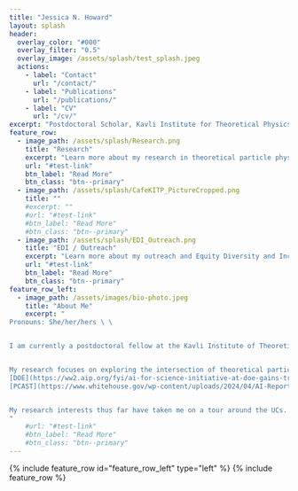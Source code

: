 ```yaml
---
title: "Jessica N. Howard"
layout: splash
header:
  overlay_color: "#000"
  overlay_filter: "0.5"
  overlay_image: /assets/splash/test_splash.jpeg
  actions:
    - label: "Contact"
      url: "/contact/"
    - label: "Publications"
      url: "/publications/"
    - label: "CV"
      url: "/cv/"
excerpt: "Postdoctoral Scholar, Kavli Institute for Theoretical Physics"
feature_row:
  - image_path: /assets/splash/Research.png
    title: "Research"
    excerpt: "Learn more about my research in theoretical particle physics and machine learning."
    url: "#test-link"
    btn_label: "Read More"
    btn_class: "btn--primary"
  - image_path: /assets/splash/CafeKITP_PictureCropped.png
    title: ""
    #excerpt: ""
    #url: "#test-link"
    #btn_label: "Read More"
    #btn_class: "btn--primary"
  - image_path: /assets/splash/EDI_Outreach.png
    title: "EDI / Outreach"
    excerpt: "Learn more about my outreach and Equity Diversity and Inclusion (EDI) work."
    url: "#test-link"
    btn_label: "Read More"
    btn_class: "btn--primary"
feature_row_left:
  - image_path: /assets/images/bio-photo.jpeg
    title: "About Me"
    excerpt: "
Pronouns: She/her/hers \ \


I am currently a postdoctoral fellow at the Kavli Institute of Theoretical Physics located on UC Santa Barbara’s campus. \ \ 


My research focuses on exploring the intersection of theoretical particle physics, machine learning, and mathematics. Connections between these disciplines have the potential to advance our understanding of the fundamental universe by allowing us to more efficiently search for beyond the standard model particles and improve the way we do theoretical calculations. These connections also have the potential to advance our understanding of neural networks, making machine learning methods more reliable and interpretable. Goals which have been highlighted in recent funding calls by the [NSF](https://nsf-gov-resources.nsf.gov/2023-08/Artificial_Intelligence_Factsheet_508c.pdf),
[DOE](https://ww2.aip.org/fyi/ai-for-science-initiative-at-doe-gains-traction), and 
[PCAST](https://www.whitehouse.gov/wp-content/uploads/2024/04/AI-Report_Upload_29APRIL2024_SEND-2.pdf). Moreover, historical efforts at the interface of machine learning and physics culminated in the recent [2024 Nobel Prize in Physics](https://www.nobelprize.org/prizes/physics/2024/summary/), underscoring machine learning’s growing significance across scientific fields. \ \ 


My research interests thus far have taken me on a tour around the UCs. I received my PhD from UC Irvine in 2022 under the co-supervision of Tim Tait and Daniel Whiteson. Before that I was an undergraduate student at UC Davis, where I worked with John Conway on machine learning applications in the CMS experiment. And my first research experience was working with Daniel Cebra and Manuel Calderón de la Barca Sanchez who study relativistic heavy ion physics at RHIC and CMS. 
"
    #url: "#test-link"
    #btn_label: "Read More"
    #btn_class: "btn--primary"
---
```

{% include feature_row id="feature_row_left" type="left" %}
{% include feature_row %}


